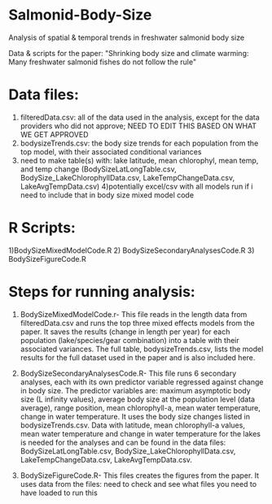 # Salmonid-Body-Size
Analysis of spatial &amp; temporal trends in freshwater salmonid body size

Data & scripts for the paper: "Shrinking body size and climate warming: Many freshwater salmonid fishes do not follow the rule"

# Data files:
1) filteredData.csv: all of the data used in the analysis, except for the data providers who did not approve; NEED TO EDIT THIS BASED ON WHAT WE GET APPROVED
2) bodysizeTrends.csv: the body size trends for each population from the top model, with their associated conditional variances
3) need to make table(s) with: lake latitude, mean chlorophyl, mean temp, and temp change
  (BodySizeLatLongTable.csv, BodySize_LakeChlorophyllData.csv, LakeTempChangeData.csv, LakeAvgTempData.csv)
4)potentially excel/csv with all models run if i need to include that in body size mixed model code

# R Scripts:
1)BodySizeMixedModelCode.R
2) BodySizeSecondaryAnalysesCode.R
3) BodySizeFigureCode.R


# Steps for running analysis:
1) BodySizeMixedModelCode.r- This file reads in the length data from filteredData.csv and runs the top three mixed effects models from the paper. It saves the results (change in length per year) for each population (lake/species/gear combination) into a table with their associated variances. The full table,  bodysizeTrends.csv, lists the model results for the full dataset used in the paper and is also included here.


2) BodySizeSecondaryAnalysesCode.R- This file runs 6 secondary analyses, each with its own predictor variable regressed against change in body size. The predictor variables are: maximum asymptotic body size (L infinity values), average body size at the population level (data average), range position, mean chlorophyll-a, mean water temperature, change in water temperature. It uses the body size changes listed in bodysizeTrends.csv. Data with latitude, mean chlorophyll-a values, mean water temperature and change in water temperature for the lakes is needed for the analyses and can be found in the data files: BodySizeLatLongTable.csv, BodySize_LakeChlorophyllData.csv, LakeTempChangeData.csv, LakeAvgTempData.csv.

3) BodySizeFigureCode.R- This files creates the figures from the paper. It uses data from the files: need to check and see what files you need to have loaded to run this



